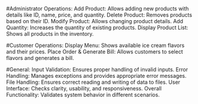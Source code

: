 #Administrator Operations:
Add Product: Allows adding new products with details like ID, name, price, and quantity.
Delete Product: Removes products based on their ID.
Modify Product: Allows changing product details.
Add Quantity: Increases the quantity of existing products.
Display Product List: Shows all products in the inventory.

#Customer Operations:
Display Menu: Shows available ice cream flavors and their prices.
Place Order & Generate Bill: Allows customers to select flavors and generates a bill.

#General:
Input Validation: Ensures proper handling of invalid inputs.
Error Handling: Manages exceptions and provides appropriate error messages.
File Handling: Ensures correct reading and writing of data to files.
User Interface: Checks clarity, usability, and responsiveness.
Overall Functionality: Validates system behavior in different scenarios.
